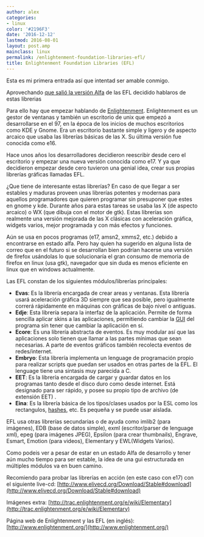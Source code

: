 ```yaml
---
author: alex
categories:
- linux
color: '#2196F3'
date: '2016-12-12'
lastmod: 2016-08-01
layout: post.amp
mainclass: linux
permalink: /enlightenment-foundation-libraries-efl/
title: Enlightenment Foundation Libraries (EFL)
---
```


Esta es mi primera entrada así que intentad ser amable conmigo.

Aprovechando [que salió la versión Alfa](http://www.enlightenment.org/p.php?p=news/show&l=en&news_id=23) de las EFL decidido hablaros de estas librerias

Para ello hay que empezar hablando de [Enlightenment](http://es.wikipedia.org/wiki/Enlightenment). Enlightenment es un gestor de ventanas y también un escritorio de unix que empezó a desarrollarse en el 97, en la época de los inicios de muchos escritorios como KDE y Gnome. Era un escritorio bastante simple y ligero y de aspecto arcaico que usaba las librerías básicas de las X. Su última versión fue conocida como e16.

Hace unos años los desarrolladores decidieron reescribir desde cero el escritorio y empezar una nueva versión conocida como e17\. Y ya que decidieron empezar desde cero tuvieron una genial idea, crear sus propias librerías gráficas llamadas EFL.

¿Que tiene de interesante estas librerías? En caso de que llegar a ser estables y maduras proveen unas librerías potentes y modernas para aquellos programadores que quieren programar sin presuponer que estes en gnome y kde. Durante años para estas tareas se usaba las X (de aspecto arcaico) o WX (que dibuja con el motor de gtk). Estas librerías son realmente una versión mejorada de las X clásicas con aceleración gráfica, widgets varios, mejor programada y con más efectos y funciones.

Aún se usa en pocos programas (e17, amsn2, xmms2, etc.) debido a encontrarse en estado alfa. Pero hay quien ha sugerido en alguna lista de correo que en el futuro si se desarrollan bien podrían hacerse una versión de firefox usándolas lo que solucionaría el gran consumo de memoria de firefox en linux (usa gtk), navegador que sin duda es menos eficiente en linux que en windows actualmente.

<figure>
    <amp-img on="tap:lightbox1" role="button" tabindex="0" layout="responsive" src="http://download.enlightenment.org/att/wiki/Elementary/elm-app-02.2.png" alt=""></amp-img>
</figure>

Las EFL constan de los siguientes módulos/librerías principales:

- __Evas__: Es la librería encargada de crear areas y ventanas. Esta librería usará aceleración gráfica 3D siempre que sea posible, pero igualmente correrá rápidamente en máquinas con gráficas de bajo nivel o antiguas.
- __Edje__: Esta librería separa la interfaz de la aplicación. Permite de forma sencilla aplicar skins a las aplicaciones, permitiendo cambiar la [GUI](http://es.wikipedia.org/wiki/GUI "GUI") del programa sin tener que cambiar la aplicación en sí.
- __Ecore__: Es una librería abstracta de eventos. Es muy modular así que las aplicaciones solo tienen que llamar a las partes mínimas que sean necesarias. A parte de eventos gráficos también recolecta eventos de redes/internet.
- __Embryo__: Esta librería implementa un lenguage de programación propio para realizar scripts que puedan ser usados en otras partes de la EFL. El lenguage tiene una sintasis muy parecida a C.
- __EET__: Es la librería encargada de cargar y guardar datos en los programas tanto desde el disco duro como desde internet. Está designado para ser rápido, y posee su propio tipo de archivo (de extensión EET) .
- __Eina__: Es la librería básica de los tipos/clases usados por la ESL como los rectangulos, [hashes](http://es.wikipedia.org/wiki/Tabla_hash), etc. Es pequeña y se puede usar aislada.

EFL usa otras librerías secundarias o de ayuda como imlib2 (para imágenes), EDB (base de datos simple), exml (escritor/parser de lenguage xml), epeg (para imágenes JPEG), Epsilon (para crear thumbnails), Engrave, Esmart, Emotion (para videos), Elementary y EWL(Widgets Varios).

Como podeis ver a pesar de estar en un estado Alfa de desarrollo y tener aún mucho tiempo para ser estable, la idea de una gui estructurada en múltiples módulos va en buen camino.

Recomiendo para probar las librerías en acción (en este caso con e17) con el siguiente live-cd: [http://www.elivecd.org/Download/Stable#download](http://www.elivecd.org/Download/Stable#download)

Imágenes extra: [http://trac.enlightenment.org/e/wiki/Elementary](http://trac.enlightenment.org/e/wiki/Elementary)

Página web de Enlightenment y las EFL (en inglés): [http://www.enlightenment.org/](http://www.enlightenment.org/)